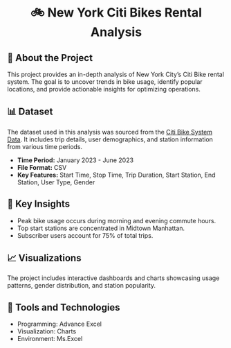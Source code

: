 <h1 align="center">🚲 New York Citi Bikes Rental Analysis</h1>

<h2>📌 About the Project</h2>
<p>
This project provides an in-depth analysis of New York City’s Citi Bike rental system. The goal is to uncover trends in bike usage, identify popular locations, and provide actionable insights for optimizing operations.
</p>

<h2>📊 Dataset</h2>
<p>
The dataset used in this analysis was sourced from the <a href="https://www.citibikenyc.com/system-data" target="_blank">Citi Bike System Data</a>. It includes trip details, user demographics, and station information from various time periods.
</p>
<ul>
  <li><strong>Time Period:</strong> January 2023 - June 2023</li>
  <li><strong>File Format:</strong> CSV</li>
  <li><strong>Key Features:</strong> Start Time, Stop Time, Trip Duration, Start Station, End Station, User Type, Gender</li>
</ul>

<h2>🚀 Key Insights</h2>
<ul>
  <li>Peak bike usage occurs during morning and evening commute hours.</li>
  <li>Top start stations are concentrated in Midtown Manhattan.</li>
  <li>Subscriber users account for 75% of total trips.</li>
</ul>


<h2>📈 Visualizations</h2>
<p>
The project includes interactive dashboards and charts showcasing usage patterns, gender distribution, and station popularity.
</p>

<h2>🔧 Tools and Technologies</h2>
<ul>
  <li>Programming: Advance Excel </li>
  <li>Visualization: Charts </li>
  <li>Environment: Ms.Excel </li>
</ul>
